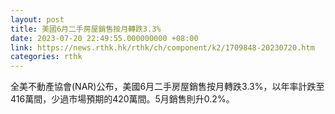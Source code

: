 ```yaml
---
layout: post
title: 美國6月二手房屋銷售按月轉跌3.3%
date: 2023-07-20 22:49:55.000000000 +08:00
link: https://news.rthk.hk/rthk/ch/component/k2/1709848-20230720.htm
categories: rthk
---
```


全美不動產協會(NAR)公布，美國6月二手房屋銷售按月轉跌3.3%，以年率計跌至416萬間，少過市場預期的420萬間。5月銷售則升0.2%。
